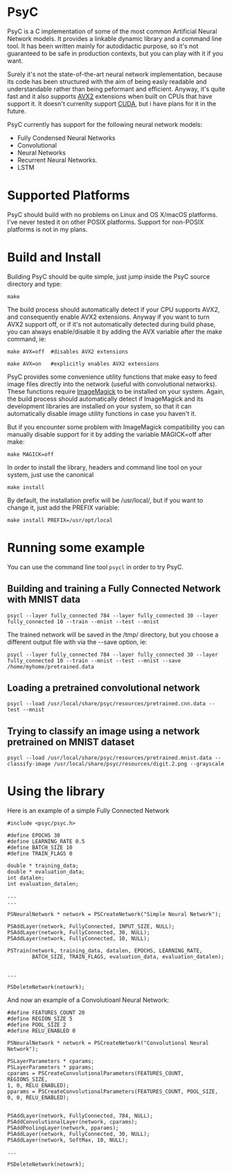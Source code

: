 PsyC
===

PsyC is a C implementation of some of the most common Artificial Neural Network models.
It provides a linkable dynamic library and a command line tool.
It has been written mainly for autodidactic purpose, so it's not guaranteed to 
be safe in production contexts, but you can play with it if you want.

Surely it's not the state-of-the-art neural network implementation, because its 
code has been structured with the aim of being easly readable and 
understandable rather than being peformant and efficient.
Anyway, it's quite fast and it also supports [AVX2](https://en.wikipedia.org/wiki/Advanced_Vector_Extensions) extensions when built on 
CPUs that have support it.
It doesn't currenlty support [CUDA](http://www.nvidia.com/object/cuda_home_new.html), but i have plans for it in the future.

PsyC currently has support for the following neural network models:

- Fully Condensed Neural Networks
- Convolutional
- Neural Networks 
- Recurrent Neural Networks.
- LSTM

Supported Platforms
===

PsyC should build with no problems on Linux and OS X/macOS platforms.
I've never tested it on other POSIX platforms.
Support for non-POSIX platforms is not in my plans.

Build and Install
===

Building PsyC should be quite simple, just jump inside the PsyC source directory and 
type:

    make

The build process should automatically detect if your CPU supports AVX2, and 
consequently enable AVX2 extensions.
Anyway if you want to turn AVX2 support off, or if it's not automatically 
detected during build phase, you can always enable/disable it by adding 
the AVX variable after the make command, ie:

    make AVX=off  #disables AVX2 extensions

    make AVX=on   #explicitly enables AVX2 extensions

PsyC provides some convenience utility functions that make easy 
to feed image files directly into the network (useful with convolutional networks).
These functions require [ImageMagick](https://www.imagemagick.org/script/index.php) to be installed on your system.
Again, the build process should automatically detect if ImageMagick and 
its development libraries are installed on your system, so that it can automatically 
disable image utility functions in case you haven't it.

But if you encounter some problem with ImageMagick compatibility you can 
manually disable support for it by adding the variable MAGICK=off after make:

    make MAGICK=off

In order to install the library, headers and command line tool on your system,
just use the canonical 

    make install

By default, the installation prefix will be /usr/local/, but if you want to 
change it, just add the PREFIX variable:

    make install PREFIX=/usr/opt/local

Running some example
===

You can use the command line tool `psycl` in order to try PsyC.

Building and training a Fully Connected Network with MNIST data
---

    psycl --layer fully_connected 784 --layer fully_connected 30 --layer fully_connected 10 --train --mnist --test --mnist

The trained network will be saved in the /tmp/ directory, but you choose a different 
output file with via the --save option, ie:

    psycl --layer fully_connected 784 --layer fully_connected 30 --layer fully_connected 10 --train --mnist --test --mnist --save /home/myhome/pretrained.data

Loading a pretrained convolutional network
---

    psycl --load /usr/local/share/psyc/resources/pretrained.cnn.data --test --mnist

Trying to classify an image using a network pretrained on MNIST dataset
---

    psycl --load /usr/local/share/psyc/resources/pretrained.mnist.data --classify-image /usr/local/share/psyc/resources/digit.2.png --grayscale

Using the library
===

Here is an example of a simple Fully Connected Network

    #include <psyc/psyc.h>
    
    #define EPOCHS 30
    #define LEARNING_RATE 0.5
    #define BATCH_SIZE 10
    #define TRAIN_FLAGS 0
    
    double * training_data;
    double * evaluation_data;
    int datalen;
    int evaluation_datalen;

    ...
    ...
    
    PSNeuralNetwork * network = PSCreateNetwork("Simple Neural Network");
    
    PSAddLayer(network, FullyConnected, INPUT_SIZE, NULL);
    PSAddLayer(network, FullyConnected, 30, NULL);
    PSAddLayer(network, FullyConnected, 10, NULL);
    
    PSTrain(network, training_data, datalen, EPOCHS, LEARNING_RATE, 
            BATCH_SIZE, TRAIN_FLAGS, evaluation_data, evaluation_datalen);
    
    
    ...
    
    PSDeleteNetwork(netowrk);

And now an example of a Convolutioanl Neural Network:

    #define FEATURES_COUNT 20
    #define REGION_SIZE 5
    #define POOL_SIZE 2
    #define RELU_ENABLED 0
    
    PSNeuralNetwork * network = PSCreateNetwork("Convolutional Neural Network");
    
    PSLayerParameters * cparams;
    PSLayerParameters * pparams;
    cparams = PSCreateConvolutionalParameters(FEATURES_COUNT, REGIONS_SIZE,
    1, 0, RELU_ENABLED);
    pparams = PSCreateConvolutionalParameters(FEATURES_COUNT, POOL_SIZE,
    0, 0, RELU_ENABLED);


    PSAddLayer(network, FullyConnected, 784, NULL);
    PSAddConvolutionalLayer(network, cparams);
    PSAddPoolingLayer(network, pparams);
    PSAddLayer(network, FullyConnected, 30, NULL);
    PSAddLayer(network, SoftMax, 10, NULL);
    
    ...
    
    PSDeleteNetwork(netowrk);








